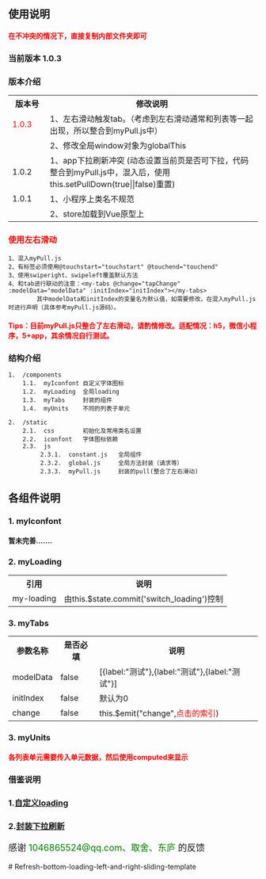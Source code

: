 ## 使用说明
#### <p style="color:red">在不冲突的情况下，直接复制内部文件夹即可</p>

### 当前版本 1.0.3

### 版本介绍
<table cellpadding="5"  style="font-size:16px;width:100%">
	<tr>
		<th style="min-width:60px">版本号</th>
		<th>修改说明</th>
	</tr>
	<tr>
		<td style="color:red">1.0.3</td>
		<td>1、左右滑动触发tab。（考虑到左右滑动通常和列表等一起出现，所以整合到myPull.js中）</td>
	</tr>
	<tr>
		<td></td>
		<td>2、修改全局window对象为globalThis</td>
	</tr>
	<tr>
		<td>1.0.2</td>
		<td>1、app下拉刷新冲突 (动态设置当前页是否可下拉，代码整合到myPull.js中，混入后，使用this.setPullDown(true||false)重置)</td>
	</tr>
	<tr>
		<td>1.0.1</td>
		<td>1、小程序上类名不规范</td>
	</tr>
	<tr>
		<td></td>
		<td>2、store加载到Vue原型上</td>
	</tr>
</table>

### <p style="color:red">使用左右滑动</p>
```
1、混入myPull.js
2、有标签必须使用@touchstart="touchstart" @touchend="touchend"
3、使用swiperight、swipeleft覆盖默认方法
4、和tab进行联动的注意：<my-tabs @change="tapChange" :modelData="modelData" :initIndex="initIndex"></my-tabs> 
		其中modelData和initIndex的变量名为默认值，如需要修改，在混入myPull.js时进行声明（具体参考myPull.js源码）。
```
#### <p style="color:red">Tips：目前myPull.js只整合了左右滑动，请酌情修改。适配情况：h5，微信小程序，5+app，其余情况自行测试。</p>


### 结构介绍
```
1.  /components
	1.1.  myIconfont 自定义字体图标
	1.2.  myLoading  全局loading
	1.3.  myTabs     封装的组件
	1.4.  myUnits    不同的列表子单元
	
2.  /static
	2.1.  css        初始化及常用类名设置
	2.2.  iconfont   字体图标依赖
	2.3.  js
		 2.3.1.  constant.js   全局组件
		 2.3.2.  global.js     全局方法封装（请求等）
		 2.3.3.  myPull.js     封装的pull(整合了左右滑动)
```

## 各组件说明

### 1. myIconfont
#### 暂未完善.......

### 2. myLoading
<table cellpadding="5"  style="font-size:16px;width:100%">
  <tr>
    <th>引用</th>
    <th>说明</th>
  </th>
  <tr>
    <td>my-loading</td>
    <td>由this.$state.commit('switch_loading')控制</td>
  </th>
</table>

### 3. myTabs
<table cellpadding="5"  style="font-size:16px;width:100%">
  <tr>
    <th>参数名称</th>
    <th>是否必填</th>
    <th>说明</th>
  </th>
  <tr>
    <td>modelData</td>
    <td>false</td>
    <td>[{label:"测试"},{label:"测试"},{label:"测试"}]</td>
  </th>
  <tr>
    <td>initIndex</td>
    <td>false</td>
    <td>默认为0</td>
  </th>
  <tr>
    <td>change</td>
    <td>false</td>
    <td>this.$emit("change",<span style="color:red">点击的索引</span>)</td>
  </th>
</table>

### 3. myUnits
#### <p style="color:red">各列表单元需要传入单元数据，然后使用computed来显示</p>


### 借鉴说明
### 1.[自定义loading](https://ext.dcloud.net.cn/plugin?id=101 "点击前往")
### 2.[封装下拉刷新](https://ext.dcloud.net.cn/plugin?id=40 "点击前往")

<p style="font-size:18px">感谢
<span style="color:green">
1046865524@qq.com、取舍、东庐
</span>
的反馈</p># Refresh-bottom-loading-left-and-right-sliding-template
